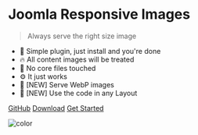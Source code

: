 # Joomla Responsive Images

> Always serve the right size image

- 🚀  Simple plugin, just install and you're done
- 🔥  All content images will be treated
- 💎  No core files touched
- ⚙️   It just works
- 🎉 [NEW] Serve WebP images
- 🎉 [NEW] Use the code in any Layout

[GitHub](https://github.com/ttc-freebies/plugin-responsive-images/)
[Download](dist/plg_responsive_3.0.0-beta.zip ':ignore')
[Get Started](/installation)

<!-- background color -->

![color](#333)

